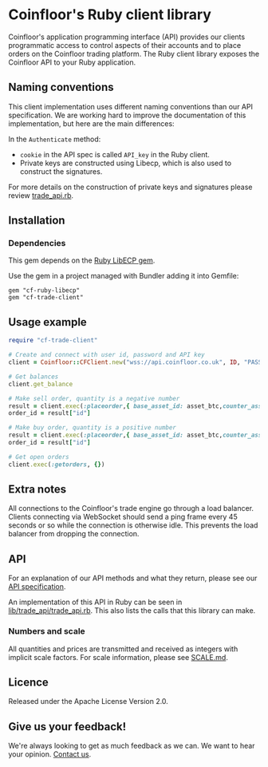 # Coinfloor's Ruby client library

Coinfloor's application programming interface (API) provides our clients
programmatic access to control aspects of their accounts and to place orders on
the Coinfloor trading platform. The Ruby client library exposes the Coinfloor
API to your Ruby application.

## Naming conventions

This client implementation uses different naming conventions than our API
specification. We are working hard to improve the documentation of this
implementation, but here are the main differences:

In the `Authenticate` method:
* `cookie` in the API spec is called `API_key` in the Ruby client.
* Private keys are constructed using Libecp, which is also used to construct
  the signatures.

For more details on the construction of private keys and signatures please
review [trade_api.rb].


## Installation

### Dependencies

This gem depends on the [Ruby LibECP gem](https://github.com/coinfloor/ruby-libecp).

Use the gem in a project managed with Bundler adding it into Gemfile:

    gem "cf-ruby-libecp"
    gem "cf-trade-client"


## Usage example

```ruby
require "cf-trade-client"

# Create and connect with user id, password and API key
client = Coinfloor::CFClient.new("wss://api.coinfloor.co.uk", ID, "PASSWORD", "API_KEY")

# Get balances
client.get_balance

# Make sell order, quantity is a negative number
result = client.exec(:placeorder,{ base_asset_id: asset_btc,counter_asset_id: asset_gbp, quantity: -100000000, price: 1000 })
order_id = result["id"]

# Make buy order, quantity is a positive number
result = client.exec(:placeorder,{ base_asset_id: asset_btc,counter_asset_id: asset_gbp, quantity: 100000000, price: 100 })
order_id = result["id"]

# Get open orders
client.exec(:getorders, {})
```


## Extra notes

All connections to the Coinfloor's trade engine go through a load balancer.
Clients connecting via WebSocket should send a ping frame every 45 seconds or
so while the connection is otherwise idle. This prevents the load balancer from
dropping the connection.


## API

For an explanation of our API methods and what they return, please see our [API
specification](https://github.com/coinfloor/API).

An implementation of this API in Ruby can be seen in
[lib/trade_api/trade_api.rb][trade_api.rb]. This also lists the calls that this
library can make.

### Numbers and scale

All quantities and prices are transmitted and received as integers with
implicit scale factors. For scale information, please see
[SCALE.md](https://github.com/coinfloor/API/blob/master/SCALE.md).


## Licence

Released under the Apache License Version 2.0.


## Give us your feedback!

We're always looking to get as much feedback as we can. We want to hear your
opinion. [Contact us](http://support.coinfloor.co.uk/).


[trade_api.rb]: https://github.com/coinfloor/ruby-client/blob/master/lib/trade_api/trade_api.rb

